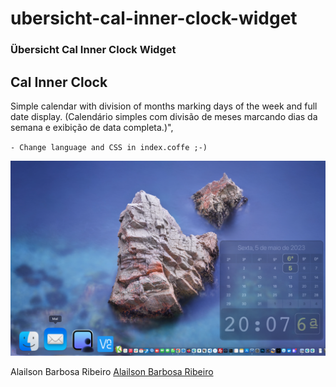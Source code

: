 # ubersicht-cal-inner-clock-widget

### Übersicht Cal Inner Clock Widget

## Cal Inner Clock

Simple calendar with division of months marking days of the week and full date display. (Calendário simples com divisão de meses marcando dias da semana e exibição de data completa.)",

`- Change language and CSS in index.coffe ;-)`

![OSX Desktop Sample](https://github.com/alailsonribeiro/ubersicht-cal-inner-clock-widget/blob/main/screenshot.png?raw=true)

Alailson Barbosa Ribeiro
[Alailson Barbosa Ribeiro](https://alailson.com.br)

